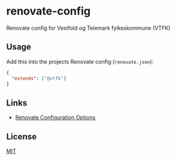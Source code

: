 # renovate-config

Renovate config for Vestfold og Telemark fylkeskommune (VTFK)

## Usage

Add this into the projects Renovate config (`renovate.json`):

```json
{
  "extends": ["@vtfk"]
}
```

## Links

- [Renovate Configuration Options](https://renovatebot.com/docs/configuration-options/)

## License

[MIT](https://github.com/vtfk/configs/tree/master/LICENSE)